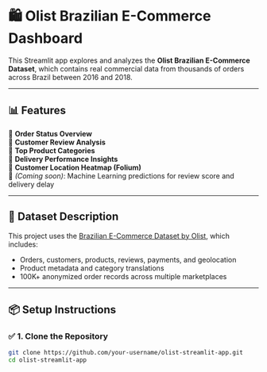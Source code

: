 # 🛍️ Olist Brazilian E-Commerce Dashboard

This Streamlit app explores and analyzes the **Olist Brazilian E-Commerce Dataset**, which contains real commercial data from thousands of orders across Brazil between 2016 and 2018.

---

## 📊 Features

🔹 **Order Status Overview**  
🔹 **Customer Review Analysis**  
🔹 **Top Product Categories**  
🔹 **Delivery Performance Insights**  
🔹 **Customer Location Heatmap (Folium)**  
🔹 *(Coming soon)*: Machine Learning predictions for review score and delivery delay

---

## 📁 Dataset Description

This project uses the [Brazilian E-Commerce Dataset by Olist](https://www.kaggle.com/datasets/olistbr/brazilian-ecommerce), which includes:

- Orders, customers, products, reviews, payments, and geolocation
- Product metadata and category translations
- 100K+ anonymized order records across multiple marketplaces

---

## 📦 Setup Instructions

### ✅ 1. Clone the Repository

```bash
git clone https://github.com/your-username/olist-streamlit-app.git
cd olist-streamlit-app
